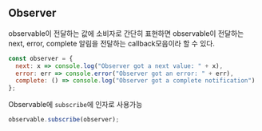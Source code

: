 ## Observer

observable이 전달하는 값에 소비자로 간단히 표현하면 observable이 전달하는 next, error, complete 알림을 전달하는 callback모음이라 할 수 있다.

```javascript
const observer = {
  next: x => console.log("Observer got a next value: " + x),
  error: err => console.error("Observer got an error: " + err),
  complete: () => console.log("Observer got a complete notification")
};
```

Observable에 <code>subscribe</code>에 인자로 사용가능

```javascript
observable.subscribe(observer);
```
